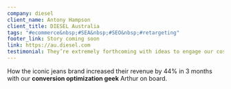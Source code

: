 ```yaml
---
company: diesel
client_name: Antony Hampson
client_title: DIESEL Australia
tags: "#ecommerce&nbsp;#SEA&nbsp;#SEO&nbsp;#retargeting"
footer_link: Story coming soon
link: https://au.diesel.com
testimonial: They’re extremely forthcoming with ideas to engage our costumer further.
---
```


How the iconic jeans brand increased their revenue by 44% in 3 months with our **conversion optimization geek** Arthur on board.